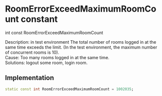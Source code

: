 


# RoomErrorExceedMaximumRoomCount constant







int const RoomErrorExceedMaximumRoomCount
  




<p>Description: in test environment The total number of rooms logged in at the same time exceeds the limit. (In the test environment, the maximum number of concurrent rooms is 10). <br>Cause: Too many rooms logged in at the same time. <br> Solutions: logout some room, login room.</p>



## Implementation

```dart
static const int RoomErrorExceedMaximumRoomCount = 1002035;
```







